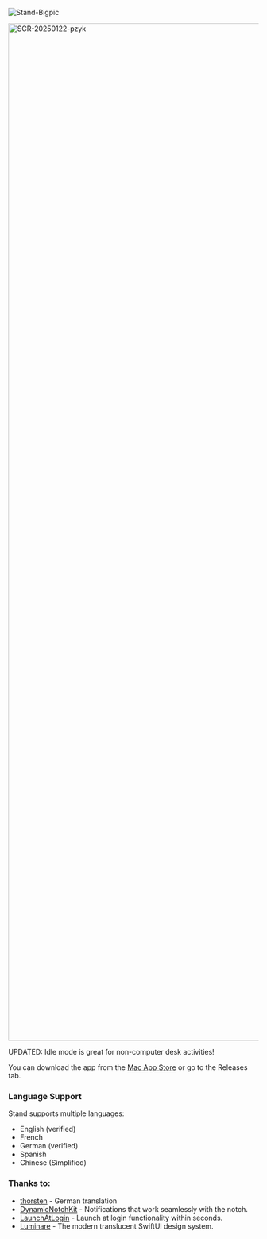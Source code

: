 ![Stand-Bigpic](https://github.com/user-attachments/assets/452ad58f-6260-4bac-8484-6961d322805c)

<img width="2048" alt="SCR-20250122-pzyk" src="https://github.com/user-attachments/assets/96ced490-1eb9-4d4d-afe3-11fd0f96f6da" />

UPDATED: Idle mode is great for non-computer desk activities!

You can download the app from the [Mac App Store](https://apps.apple.com/us/app/stand-standing-desk-app/id6741711329?mt=12) or go to the Releases tab.

### Language Support
Stand supports multiple languages:
- English (verified)
- French
- German (verified)
- Spanish
- Chinese (Simplified)

### Thanks to:
- [thorsten](https://github.com/thorsten) - German translation
- [DynamicNotchKit](https://github.com/MrKai77/DynamicNotchKit) - Notifications that work seamlessly with the notch.
- [LaunchAtLogin](https://github.com/sindresorhus/LaunchAtLogin-Modern) - Launch at login functionality within seconds.
- [Luminare](https://github.com/MrKai77/Luminare) - The modern translucent SwiftUI design system.
